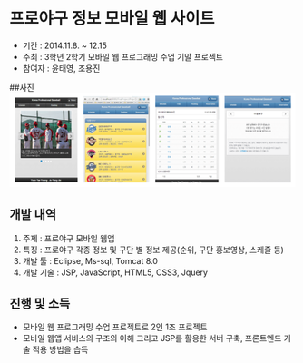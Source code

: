 # 프로야구 정보 모바일 웹 사이트
* 기간 : 2014.11.8. ~ 12.15
* 주최 : 3학년 2학기 모바일 웹 프로그래밍 수업 기말 프로젝트
* 참여자 : 윤태영, 조용진

##사진
![결과물 사진](./image01.png)


## 개발 내역

1. 주제 : 프로야구 모바일 웹앱
2. 특징 : 프로야구 각종 정보 및 구단 별 정보 제공(순위, 구단 홍보영상, 스케줄 등)
3. 개발 툴 : Eclipse, Ms-sql, Tomcat 8.0
4. 개발 기술 : JSP, JavaScript, HTML5, CSS3, Jquery


## 진행 및 소득
* 모바일 웹 프로그래밍 수업 프로젝트로 2인 1조 프로젝트
* 모바일 웹앱 서비스의 구조의 이해 그리고 JSP를 활용한 서버 구축, 프론트엔드 기술 적용 방법을 습득 
